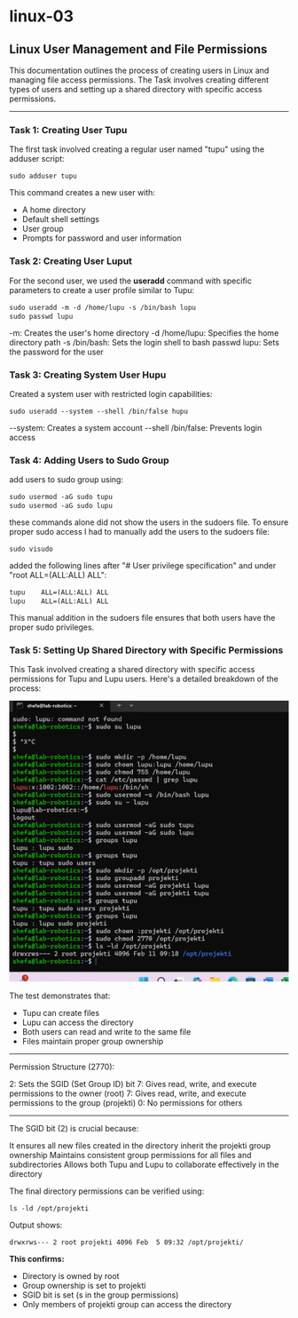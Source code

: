 # linux-03
## Linux User Management and File Permissions
This documentation outlines the process of creating users in Linux and managing file access permissions. The Task involves creating different types of users and setting up a shared directory with specific access permissions.
***
### Task 1: Creating User Tupu
The first task involved creating a regular user named "tupu" using the adduser script:
```
sudo adduser tupu
```
This command creates a new user with:
* A home directory
* Default shell settings
* User group
* Prompts for password and user information

### Task 2: Creating User Luput
For the second user, we used the __useradd__ command with specific parameters to create a user profile similar to Tupu:
```
sudo useradd -m -d /home/lupu -s /bin/bash lupu
sudo passwd lupu
```
-m: Creates the user's home directory
-d /home/lupu: Specifies the home directory path
-s /bin/bash: Sets the login shell to bash
passwd lupu: Sets the password for the user


### Task 3: Creating System User Hupu
Created a system user with restricted login capabilities:
```
sudo useradd --system --shell /bin/false hupu
```

--system: Creates a system account
--shell /bin/false: Prevents login access

### Task 4: Adding Users to Sudo Group
add users to sudo group using:
```
sudo usermod -aG sudo tupu
sudo usermod -aG sudo lupu
```
these commands alone did not show the users in the sudoers file. To ensure proper sudo access I had to manually add the users to the sudoers file:
```
sudo visudo
```
added the following lines after "# User privilege specification" and under "root ALL=(ALL:ALL) ALL":
```
tupu    ALL=(ALL:ALL) ALL
lupu    ALL=(ALL:ALL) ALL
```
This manual addition in the sudoers file ensures that both users have the proper sudo privileges.

### Task 5: Setting Up Shared Directory with Specific Permissions
This Task involved creating a shared directory with specific access permissions for Tupu and Lupu users. Here's a detailed breakdown of the process:

![alt text](image.png)



The test demonstrates that:

* Tupu can create files
* Lupu can access the directory
* Both users can read and write to the same file
* Files maintain proper group ownership
***
Permission Structure (2770):

2: Sets the SGID (Set Group ID) bit
7: Gives read, write, and execute permissions to the owner (root)
7: Gives read, write, and execute permissions to the group (projekti)
0: No permissions for others
***
The SGID bit (2) is crucial because:

It ensures all new files created in the directory inherit the projekti group ownership
Maintains consistent group permissions for all files and subdirectories
Allows both Tupu and Lupu to collaborate effectively in the directory

The final directory permissions can be verified using:
```
ls -ld /opt/projekti
```
Output shows:
```
drwxrws--- 2 root projekti 4096 Feb  5 09:32 /opt/projekti/
```
__This confirms:__

* Directory is owned by root
* Group ownership is set to projekti
* SGID bit is set (s in the group permissions)
* Only members of projekti group can access the directory
